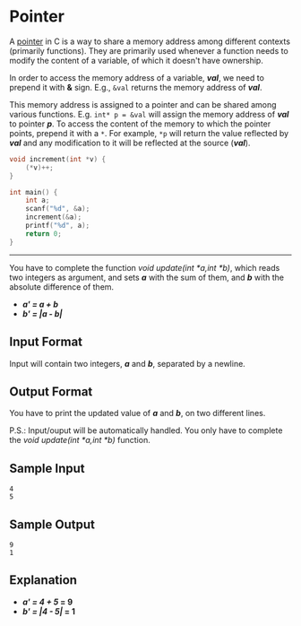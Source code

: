 # Pointer
A [pointer](https://www.hackerrank.com/external_redirect?to=http://en.wikipedia.org/wiki/Pointer_%28computer_programming%29) in C is a way to share a memory address among different contexts (primarily functions). They are primarily used whenever a function needs to modify the content of a variable, of which it doesn't have ownership. 

In order to access the memory address of a variable, **_val_**, we need to prepend it with **&** sign. E.g., `&val` returns the memory address of **_val_**. 

This memory address is assigned to a pointer and can be shared among various functions. E.g. `int* p = &val` will assign the memory address of **_val_** to pointer **_p_**. To access the content of the memory to which the pointer points, prepend it with a `*`. For example, `*p` will return the value reflected by **_val_** and any modification to it will be reflected at the source (**_val_**).
```C++
void increment(int *v) {
    (*v)++;
}

int main() {
    int a;
    scanf("%d", &a);
    increment(&a);
    printf("%d", a);
    return 0;
}  
```
****
You have to complete the function _void update(int *a,int *b)_, which reads two integers as argument, and sets **_a_** with the sum of them, and **_b_**  with the absolute difference of them.
- **_a' = a + b_**
- **_b' = |a - b|_**
## Input Format

Input will contain two integers, **_a_** and **_b_**, separated by a newline.

## Output Format

You have to print the updated value of **_a_** and **_b_**, on two different lines.


P.S.: Input/ouput will be automatically handled. You only have to complete the _void update(int *a,int *b)_ function.

## Sample Input
```
4
5
```
## Sample Output
```
9
1
```
## Explanation
- **_a' = 4 + 5_ = 9**
- **_b' = |4 - 5|_ = 1**

